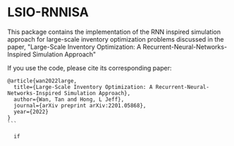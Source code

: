 # LSIO-RNNISA


This package contains the implementation of the RNN inspired simulation approach for large-scale inventory optimization problems discussed in the paper, "Large-Scale Inventory Optimization: A Recurrent-Neural-Networks-Inspired Simulation Approach"

If you use the code, please cite its corresponding paper:


````
@article{wan2022large,
  title={Large-Scale Inventory Optimization: A Recurrent-Neural-Networks-Inspired Simulation Approach},
  author={Wan, Tan and Hong, L Jeff},
  journal={arXiv preprint arXiv:2201.05868},
  year={2022}
}  
```  

  if


